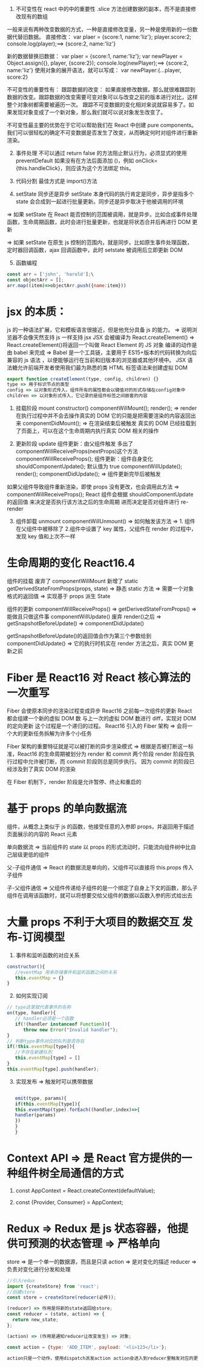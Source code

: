1. 不可变性在 react 中的中的重要性
   .slice 方法创建数据的副本，而不是直接修改现有的数组

一般来说有两种改变数据的方式，一种是直接修改变量，另一种是使用新的一份数据代替旧数据。
直接修改：
var plaer = {score:1, name:'liz'};
player.score:2;
console.log(player);==> {score:2, name:'liz'}

新的数据替换旧数据：
var plaer = {score:1, name:'liz'};
var newPlayer = Object.assign({}, player, {score:2});
console.log(newPlayer);==> {score:2, name:'liz'}
使用对象的展开语法，就可以写成： var newPlayer:{...player, score:2}

不可变性的重要性有：
跟踪数据的改变：
如果直接修改数据，那么就很难跟踪到数据的改变。跟踪数据的改变需要可变对象可以与改变之前的版本进行对比，这样整个对象树都需要被遍历一次。
跟踪不可变数据的变化相对来说就容易多了。如果发现对象变成了一个新对象，那么我们就可以说对象发生改变了。

不可变性最主要的优势在于它可以帮助我们在 React 中创建 pure components。我们可以很轻松的确定不可变数据是否发生了改变，从而确定何时对组件进行重新渲染。

2. 事件处理
   不可以通过 return false 的方法阻止默认行为，必须显式的使用 preventDefault
   如果没有在方法后面添加 ()，例如 onClick={this.handleClick}，则应该为这个方法绑定 this。

3. 代码分割
   最佳方式是 import()方法

4. setState 同步还是异步
   setState 本身代码的执行肯定是同步，异步是指多个 state 会合成到一起进行批量更新。同步还是异步取决于他被调用的环境

=> 如果 setState 在 React 能否控制的范围被调用，就是异步。比如合成事件处理函数，生命周期函数，此时会进行批量更新，也就是将状态合并后再进行 DOM 更新

=> 如果 setState 在原生 js 控制的范围内，就是同步。比如原生事件处理函数，定时器回调函数，ajax 回调函数中，此时 setstate 被调用后立即更新 DOM

5. 函数编程

```javascript
const arr = ['john', 'harold'];\
const objectArr = [];
arr.map((item)=>objectArr.push({name:item}))
```

# jsx 的本质：

js 的一种语法扩展，它和模板语言很接近，但是他充分具备 js 的能力。 => 说明浏览器不会像天然支持 js 一样支持 jsx
JSX 会被编译为 React.createElement() => React.createElement()将返回一个叫做 React Element 的 JS 对象
编译的动作是由 babel 来完成 => Babel 是一个工具链，主要用于 ES15+版本的代码转换为向后兼容的 js 语法 ，以便能够运行在当前和旧版本的浏览器或其他环境中。
JSX 语法糖允许前端开发者使用我们最为熟悉的类 HTML 标签语法来创建虚拟 DOM

```javascript
export function createElement(type, config, children) {}
type => 用于标识节点的类型
config => 以对象形式传入，组件所有的属性都会以键值对的形式存储在config对象中
children => 以对象形式传入，它记录的是组件标签之间嵌套的内容


```

1. 挂载阶段 mount
   constructor()
   componentWillMount();
   render(); => render 在执行过程中并不会去操作真实的 DOM 它的只能是把需要渲染的内容返回出来
   componentDidMount(); => 在渲染结束后被触发 真实的 DOM 已经挂载到了页面上，可以在这个生命周期内执行真实 DOM 相关的操作

2. 更新阶段 update
   组件更新：由父组件触发 多出了 componentWillReceiveProps(nextProps)这个方法
   componentWillReceiveProps();
   组件更新：组件自身变化
   shouldComponentUpdate(); 默认值为 true
   componentWillUpdate();
   render();
   componentDidUpdate(); => 组件更新完毕后被触发

如果父组件导致组件重新渲染，即使 props 没有更改，也会调用此方法 => componentWillReceiveProps();
React 组件会根据 shouldComponentUpdate 的返回值 来决定是否执行该方法之后的生命周期 进而决定是否对组件进行 re-render

3. 组件卸载 unmount
   componentWillUnmount() => 如何触发该方法 => 1. 组件在父组件中被移除了 2.组件中设置了 key 属性，父组件在 render 的过程中，发现 key 值和上次不一样

# 生命周期的变化 React16.4

组件的挂载
废弃了 componentWillMount 新增了 static getDerivedStateFromProps(props, state) => 静态 static 方法 => 需要一个对象格式的返回值 => 实现基于 props 派生 State

组件的更新
componentWillReceiveProps() => getDerivedStateFromProps() => 能做且只做这件事
componentWillUpdate() 废弃
render()之后 => getSnapshotBeforeUpdate() => componentDidUpdate()

getSnapshotBeforeUpdate()的返回值会作为第三个参数给到 componentDidUpdate() => 它的执行时机实在 render 方法之后，真实 DOM 更新之前

# Fiber 是 React16 对 React 核心算法的一次重写

Fiber 会使原本同步的渲染过程变成异步
React16 之前每一次组件的更新 React 都会组建一个新的虚拟 DOM 数 与上一次的虚拟 DOM 数进行 diff，实现对 DOM 的定向更新 这个过程是一个递归的过程。
React16 引入的 Fiber 架构 => 会将一个大的更新任务拆解为许多个小任务

Fiber 架构的重要特征就是可以被打断的异步渲染模式 => 根据是否被打断这一标准，React16 的生命周期被划分为 render 和 commit 两个阶段
render 阶段在执行过程中允许被打断，而 commit 阶段则总是同步执行。
因为 commit 的阶段已经涉及到了真实 DOM 的渲染

在 Fiber 机制下，render 阶段是允许暂停、终止和重启的

# 基于 props 的单向数据流

组件，从概念上类似于 js 的函数，他接受任意的入参即 props，并返回用于描述页面展示的内容的 React 元素

单向数据流 => 当前组件的 state 以 props 的形式流动时，只能流向组件树中比自己层级更低的组件

父-子组件通信 => React 的数据流是单向的，父组件可以直接将 this.props 传入子组件

子-父组件通信 => 父组件传递给子组件的是一个绑定了自身上下文的函数，那么子组件在调用该函数时，就可以将想要交给父组件的数据以函数入参的形式给出去

# 大量 props 不利于大项目的数据交互 发布-订阅模型

1. 事件和监听函数的对应关系

```javascript
constructor(){
   //eventMap 用来存储事件和监听函数之间的关系
   this.eventMap = {}
}
```

2. 如何实现订阅

```javascript
// type这里就代表事件的名称
on(type, handler){
   // handler必须是一个函数
   if(!(handler instanceof Function)){
      throw new Error("Invalid handler");
}
// 判断type事件对应的队列是否存在
if(!this.eventMap[type]){
   //不存在新建队列
   this.eventMap[type] = []
}
this.eventMap[type].push(handler);
```

3. 实现发布 => 触发时可以携带数据

```javascript

   emit(type, params){
   if(this.eventMap[type]){
   this.eventMap(type).forEach((handler,index)=>{
   handler(params)
   })
   }
   }
```

# Context API => 是 React 官方提供的一种组件树全局通信的方式

1. const AppContext = React.createContext(defaultValue);

2. const {Provider, Consumer} = AppContext;

# Redux => Redux 是 js 状态容器，他提供可预测的状态管理 => 严格单向

store => 是一个单一的数据源，而且是只读
action => 是对变化的描述
reducer => 负责对变化进行分发和处理

```javascript
//引入redux
import {createStore} from 'react';
//创建store
const store = createStore(reducer(必传));

(reducer) => 作用是将新的state返回给store;
const reducer = (state, action) => {
  return new_state;
};

(action) => (作用是通知reducer让改变发生) => 对象;

const action = {type: 'ADD_ITEM', payload: '<li>123</li>'};

action只是一个动作，使用dispatch派发action action会进入到reducer里触发对应的更新  store.dispatch(action)
```
